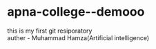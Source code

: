 # apna-college--demooo
this is my first git resiporatory
<br>
auther - Muhammad Hamza(Artificial intelligence)
